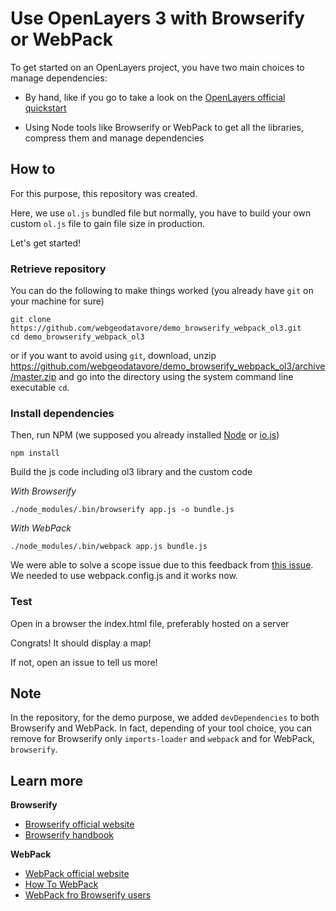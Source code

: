 # Use OpenLayers 3 with Browserify or WebPack

To get started on an OpenLayers project, you have two main choices to manage dependencies:

* By hand, like if you go to take a look on the [OpenLayers official quickstart](http://openlayers.org/en/v3.3.0/doc/quickstart.html)

* Using Node tools like Browserify or WebPack to get all the libraries, compress them and manage dependencies

## How to

For this purpose, this repository was created.

Here, we use `ol.js` bundled file but normally, you have to build your own custom `ol.js` file to gain file size in production.

Let's get started!

### Retrieve repository

You can do the following to make things worked (you already have `git` on your machine for sure)

    git clone https://github.com/webgeodatavore/demo_browserify_webpack_ol3.git
    cd demo_browserify_webpack_ol3

or if you want to avoid using `git`, download, unzip <https://github.com/webgeodatavore/demo_browserify_webpack_ol3/archive/master.zip> and go into the directory using the system command line executable `cd`.

### Install dependencies

Then, run NPM (we supposed you already installed [Node](http://nodejs.org) or [io.js](https://iojs.org))

    npm install

Build the js code including ol3 library and the custom code

*With Browserify*

    ./node_modules/.bin/browserify app.js -o bundle.js

*With WebPack*

    ./node_modules/.bin/webpack app.js bundle.js

We were able to solve a scope issue due to this feedback from [this issue](https://github.com/openlayers/ol3/issues/3162). We needed to use webpack.config.js and it works now.

### Test

Open in a browser the index.html file, preferably hosted on a server

Congrats! It should display a map!

If not, open an issue to tell us more!

## Note

In the repository, for the demo purpose, we added `devDependencies` to both Browserify and WebPack. In fact, depending of your tool choice, you can remove for Browserify only `imports-loader` and `webpack` and for WebPack, `browserify`.

## Learn more

**Browserify**

* [Browserify official website](http://browserify.org/)
* [Browserify handbook](https://github.com/substack/browserify-handbook)

**WebPack**

* [WebPack official website](https://webpack.github.io)
* [How To WebPack](https://github.com/petehunt/webpack-howto)
* [WebPack fro Browserify users](https://github.com/webpack/docs/wiki/webpack-for-browserify-users)
